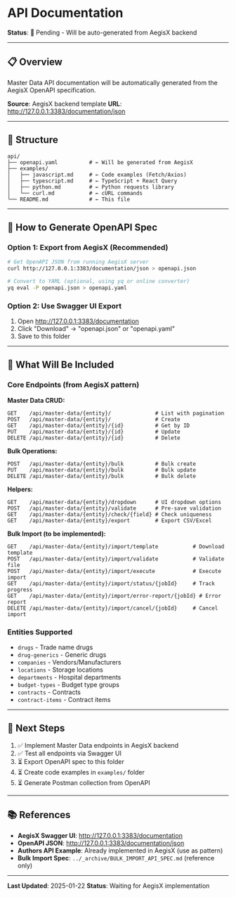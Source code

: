 # API Documentation

**Status**: 🚧 Pending - Will be auto-generated from AegisX backend

---

## 📋 Overview

Master Data API documentation will be automatically generated from the AegisX OpenAPI specification.

**Source**: AegisX backend template
**URL**: http://127.0.0.1:3383/documentation/json

---

## 📂 Structure

```
api/
├── openapi.yaml          # ← Will be generated from AegisX
├── examples/
│   ├── javascript.md     # ← Code examples (Fetch/Axios)
│   ├── typescript.md     # ← TypeScript + React Query
│   ├── python.md         # ← Python requests library
│   └── curl.md           # ← cURL commands
└── README.md             # ← This file
```

---

## 🔄 How to Generate OpenAPI Spec

### Option 1: Export from AegisX (Recommended)

```bash
# Get OpenAPI JSON from running AegisX server
curl http://127.0.0.1:3383/documentation/json > openapi.json

# Convert to YAML (optional, using yq or online converter)
yq eval -P openapi.json > openapi.yaml
```

### Option 2: Use Swagger UI Export

1. Open http://127.0.0.1:3383/documentation
2. Click "Download" → "openapi.json" or "openapi.yaml"
3. Save to this folder

---

## 📝 What Will Be Included

### Core Endpoints (from AegisX pattern)

**Master Data CRUD:**
```
GET    /api/master-data/{entity}/              # List with pagination
POST   /api/master-data/{entity}/              # Create
GET    /api/master-data/{entity}/{id}          # Get by ID
PUT    /api/master-data/{entity}/{id}          # Update
DELETE /api/master-data/{entity}/{id}          # Delete
```

**Bulk Operations:**
```
POST   /api/master-data/{entity}/bulk          # Bulk create
PUT    /api/master-data/{entity}/bulk          # Bulk update
DELETE /api/master-data/{entity}/bulk          # Bulk delete
```

**Helpers:**
```
GET    /api/master-data/{entity}/dropdown      # UI dropdown options
POST   /api/master-data/{entity}/validate      # Pre-save validation
GET    /api/master-data/{entity}/check/{field} # Check uniqueness
GET    /api/master-data/{entity}/export        # Export CSV/Excel
```

**Bulk Import (to be implemented):**
```
GET    /api/master-data/{entity}/import/template           # Download template
POST   /api/master-data/{entity}/import/validate           # Validate file
POST   /api/master-data/{entity}/import/execute            # Execute import
GET    /api/master-data/{entity}/import/status/{jobId}     # Track progress
GET    /api/master-data/{entity}/import/error-report/{jobId} # Error report
DELETE /api/master-data/{entity}/import/cancel/{jobId}     # Cancel import
```

### Entities Supported

- `drugs` - Trade name drugs
- `drug-generics` - Generic drugs
- `companies` - Vendors/Manufacturers
- `locations` - Storage locations
- `departments` - Hospital departments
- `budget-types` - Budget type groups
- `contracts` - Contracts
- `contract-items` - Contract items

---

## 🎯 Next Steps

1. ✅ Implement Master Data endpoints in AegisX backend
2. ✅ Test all endpoints via Swagger UI
3. ⏳ Export OpenAPI spec to this folder
4. ⏳ Create code examples in `examples/` folder
5. ⏳ Generate Postman collection from OpenAPI

---

## 📚 References

- **AegisX Swagger UI**: http://127.0.0.1:3383/documentation
- **OpenAPI JSON**: http://127.0.0.1:3383/documentation/json
- **Authors API Example**: Already implemented in AegisX (use as pattern)
- **Bulk Import Spec**: `../_archive/BULK_IMPORT_API_SPEC.md` (reference only)

---

**Last Updated**: 2025-01-22
**Status**: Waiting for AegisX implementation
